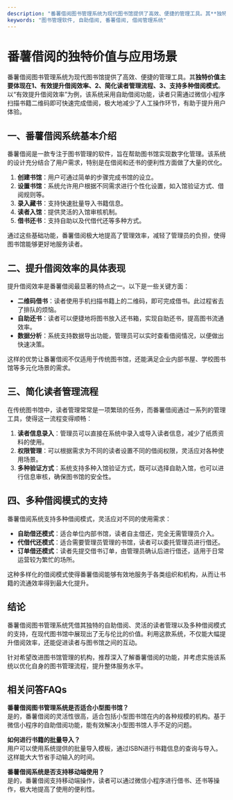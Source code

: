 ```yaml
---
description: "番薯借阅图书管理系统为现代图书馆提供了高效、便捷的管理工具。其**独特价值主要体现在1、有效提升借阅效率、2、简化读者管理流程、3、支持多种借阅模式**。以“有效提升借阅效率”为例，该系统采用自助借阅功能，读者只需通过微信小程序扫描书籍二维码即可快速完成借阅，极大地减少了人工操作环节，有助于提升用户体验。"
keywords: "图书管理软件, 自助借阅, 番薯借阅, 借阅管理系统"
---
```

# 番薯借阅的独特价值与应用场景

番薯借阅图书管理系统为现代图书馆提供了高效、便捷的管理工具。其**独特价值主要体现在1、有效提升借阅效率、2、简化读者管理流程、3、支持多种借阅模式**。以“有效提升借阅效率”为例，该系统采用自助借阅功能，读者只需通过微信小程序扫描书籍二维码即可快速完成借阅，极大地减少了人工操作环节，有助于提升用户体验。

## 一、番薯借阅系统基本介绍

番薯借阅是一款专注于图书管理的软件，旨在帮助图书馆实现数字化管理。该系统的设计充分结合了用户需求，特别是在借阅和还书的便利性方面做了大量的优化。

1. **创建书馆**：用户可通过简单的步骤完成书馆的设立。
2. **设置书馆**：系统允许用户根据不同需求进行个性化设置，如入馆验证方式、借阅规则等。
3. **录入藏书**：支持快速批量导入书籍信息。
4. **读者入馆**：提供灵活的入馆审核机制。
5. **借书还书**：支持自助以及代借代还等多种方式。

通过这些基础功能，番薯借阅极大地提高了管理效率，减轻了管理员的负担，使得图书馆能够更好地服务读者。

## 二、提升借阅效率的具体表现

提升借阅效率是番薯借阅最显著的特点之一。以下是一些关键方面：

- **二维码借书**：读者使用手机扫描书籍上的二维码，即可完成借书。此过程省去了排队的烦恼。
- **自助还书**：读者可以便捷地将图书放入还书箱，实现自助还书，提高图书流通效率。
- **数据分析**：系统支持数据导出功能，管理员可以实时查看借阅情况，以便做出快速决策。

这样的优势让番薯借阅不仅适用于传统图书馆，还能满足企业内部书屋、学校图书馆等多元化场景的需求。

## 三、简化读者管理流程

在传统图书馆中，读者管理常常是一项繁琐的任务，而番薯借阅通过一系列的管理工具，使得这一流程变得顺畅：

1. **读者信息录入**：管理员可以直接在系统中录入或导入读者信息，减少了纸质资料的使用。
2. **权限管理**：可以根据需求为不同的读者设置不同的借阅权限，灵活应对各种使用场景。
3. **多种验证方式**：系统支持多种入馆验证方式，既可以选择自助入馆，也可以进行信息审核，确保图书馆的安全性。

## 四、多种借阅模式的支持

番薯借阅系统支持多种借阅模式，灵活应对不同的使用需求：

- **自助借还模式**：适合单位内部书馆，读者自主借还，完全无需管理员介入。
- **代借代还模式**：适合需要管理员管理的书馆，读者可以委托管理员进行借还。
- **订单借还模式**：读者先提交借书订单，由管理员确认后进行借还，适用于日常运营较为繁忙的场所。

这种多样化的借阅模式使得番薯借阅能够有效地服务于各类组织和机构，从而让书籍的流通效率得到最大化提升。

## 结论

番薯借阅图书管理系统凭借其独特的自助借阅、灵活的读者管理以及多种借阅模式的支持，在现代图书馆中展现出了无与伦比的价值。利用这款系统，不仅能大幅提升借阅效率，还能促进读者与图书馆之间的互动。

针对希望改进图书馆管理的机构，推荐深入了解番薯借阅的功能，并考虑实施该系统以优化自身的图书管理流程，提升整体服务水平。

## 相关问答FAQs

**番薯借阅图书管理系统是否适合小型图书馆？**  
是的，番薯借阅的灵活性很高，适合包括小型图书馆在内的各种规模的机构。基于微信小程序的自助借阅功能，能有效解决小型图书馆人手不足的问题。

**如何进行书籍的批量导入？**  
用户可以使用系统提供的批量导入模板，通过ISBN进行书籍信息的查询与导入。这样能大大节省手动输入的时间。

**番薯借阅系统是否支持移动端使用？**  
是的，番薯借阅支持移动端操作，读者可以通过微信小程序进行借书、还书等操作，极大地提高了使用的便利性。
